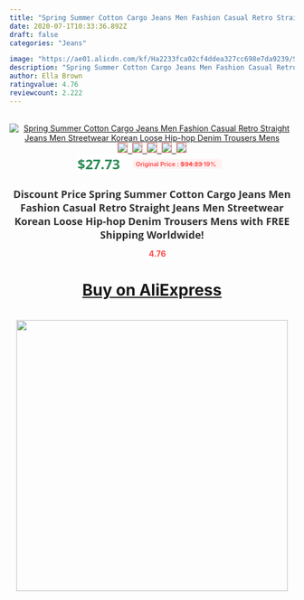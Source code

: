 ```yaml
---
title: "Spring Summer Cotton Cargo Jeans Men Fashion Casual Retro Straight Jeans Men Streetwear Korean Loose Hip-hop Denim Trousers Mens"
date: 2020-07-1T10:33:36.892Z
draft: false
categories: "Jeans"

image: "https://ae01.alicdn.com/kf/Ha2233fca02cf4ddea327cc698e7da9239/Spring-Summer-Cotton-Cargo-Jeans-Men-Fashion-Casual-Retro-Straight-Jeans-Men-Streetwear-Korean-Loose-Hip.jpg"
description: "Spring Summer Cotton Cargo Jeans Men Fashion Casual Retro Straight Jeans Men Streetwear Korean Loose Hip-hop Denim Trousers Mens"
author: Ella Brown
ratingvalue: 4.76
reviewcount: 2.222
---
```

<br>
<div style="text-align: center;">
<a href="https://s.click.aliexpress.com/e/_9u6EOv" target="_blank" rel="nofollow noopener noreferrer"><img alt="Spring Summer Cotton Cargo Jeans Men Fashion Casual Retro Straight Jeans Men Streetwear Korean Loose Hip-hop Denim Trousers Mens" class="magnifier-image" src="https://ae01.alicdn.com/kf/Ha2233fca02cf4ddea327cc698e7da9239/Spring-Summer-Cotton-Cargo-Jeans-Men-Fashion-Casual-Retro-Straight-Jeans-Men-Streetwear-Korean-Loose-Hip.jpg_640x640.jpg">
<br>
<img style="border:1px solid salmon" src="https://ae01.alicdn.com/kf/Ha2233fca02cf4ddea327cc698e7da9239/Spring-Summer-Cotton-Cargo-Jeans-Men-Fashion-Casual-Retro-Straight-Jeans-Men-Streetwear-Korean-Loose-Hip.jpg_120x120.jpg">&nbsp;&nbsp;<img style="border:1px solid salmon" src="https://ae01.alicdn.com/kf/Hbab9b8e3997e4d9fb7faa52828e64cabo/Spring-Summer-Cotton-Cargo-Jeans-Men-Fashion-Casual-Retro-Straight-Jeans-Men-Streetwear-Korean-Loose-Hip.jpg_120x120.jpg">&nbsp;&nbsp;<img style="border:1px solid salmon" src="https://ae01.alicdn.com/kf/H2200b04773f543538a4159dcd0519f5aO/Spring-Summer-Cotton-Cargo-Jeans-Men-Fashion-Casual-Retro-Straight-Jeans-Men-Streetwear-Korean-Loose-Hip.jpg_120x120.jpg">&nbsp;&nbsp;<img style="border:1px solid salmon" src="https://ae01.alicdn.com/kf/Ha0d68380c8ab4e728536457fef7b166ao/Spring-Summer-Cotton-Cargo-Jeans-Men-Fashion-Casual-Retro-Straight-Jeans-Men-Streetwear-Korean-Loose-Hip.jpg_120x120.jpg">&nbsp;&nbsp;<img style="border:1px solid salmon" src="https://ae01.alicdn.com/kf/H58a1a979e7ec41d3bb5dbd7d076f491b0/Spring-Summer-Cotton-Cargo-Jeans-Men-Fashion-Casual-Retro-Straight-Jeans-Men-Streetwear-Korean-Loose-Hip.jpg_120x120.jpg"></a></div><br0>
<div style="text-align: center;"><span style="background-color: white; border: 0px; box-sizing: border-box; color: seagreen; display: inline-block; font-family: &quot;open sans&quot; , &quot;arial&quot; , &quot;helvetica&quot; , sans-serif , &quot;heiti&quot;; font-size: 24px; font-stretch: inherit; font-weight: 700; line-height: inherit; margin: 0px 10px 0px 0px; padding: 0px; vertical-align: middle;">$27.73 </span>
<span style="background: rgb(255 , 241 , 241); border-radius: 3px; border: 0px; box-sizing: border-box; color: #ff4747; display: inline-block; font-family: inherit; font-size: 12px; font-stretch: inherit; font-style: inherit; font-variant: inherit; font-weight: 600; line-height: inherit; margin: 0px; padding: 2px 5px; transform: scale(0.9); vertical-align: middle;">Original Price : <b style="text-decoration: line-through;">$34.23 </b> 19%&nbsp;&nbsp;</span></div>
<h1 style="color: #333333; display: inline-block; font-family: &quot;open sans&quot; , &quot;arial&quot; , &quot;helvetica&quot; , sans-serif , &quot;heiti&quot;; font-size: 18px; font-stretch: inherit; font-weight: 700; text-align: center;">Discount Price Spring Summer Cotton Cargo Jeans Men Fashion Casual Retro Straight Jeans Men Streetwear Korean Loose Hip-hop Denim Trousers Mens with FREE Shipping Worldwide!</h1>
<div style="color: #ff4747; text-align: center;">
<img src="https://4.bp.blogspot.com/-M0ZcTcb-5uY/XleCXlxnR4I/AAAAAAAAAEc/OrjgMkXV1oMQFaCRZj5HQwOCBcu3w1FegCPcBGAYYCw/s1600/star.png" style="height: 15px;">&nbsp;<b>4.76</b></div>
<div class="button_cont" align="center"><a class="buynow_a" href="https://s.click.aliexpress.com/e/_9u6EOv" target="_blank" rel="nofollow noopener noreferrer"><H1>Buy on AliExpress</H1></a></div><br>
<div class="separator" style="clear: both; text-align: center;">
<img src="https://lh3.googleusercontent.com/-pTy5HemUv9M/XlePHvY0dAI/AAAAAAAAAE4/0nX5iRUoIWY8eMW9Dpxeirr157OZliDIgCLcBGAsYHQ/s1600/badge.gif" width="480">
</div>

